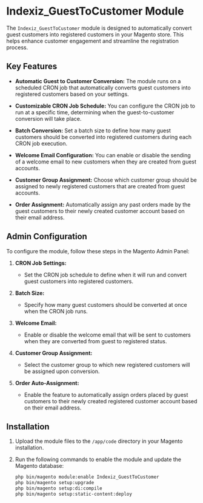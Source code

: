 # Indexiz_GuestToCustomer Module

The `Indexiz_GuestToCustomer` module is designed to automatically convert guest customers into registered customers in your Magento store. This helps enhance customer engagement and streamline the registration process.

## Key Features

- **Automatic Guest to Customer Conversion:** The module runs on a scheduled CRON job that automatically converts guest customers into registered customers based on your settings.

- **Customizable CRON Job Schedule:** You can configure the CRON job to run at a specific time, determining when the guest-to-customer conversion will take place.

- **Batch Conversion:** Set a batch size to define how many guest customers should be converted into registered customers during each CRON job execution.

- **Welcome Email Configuration:** You can enable or disable the sending of a welcome email to new customers when they are created from guest accounts.

- **Customer Group Assignment:** Choose which customer group should be assigned to newly registered customers that are created from guest accounts.

- **Order Assignment:** Automatically assign any past orders made by the guest customers to their newly created customer account based on their email address.

## Admin Configuration

To configure the module, follow these steps in the Magento Admin Panel:

1. **CRON Job Settings:**
    - Set the CRON job schedule to define when it will run and convert guest customers into registered customers.

2. **Batch Size:**
    - Specify how many guest customers should be converted at once when the CRON job runs.

3. **Welcome Email:**
    - Enable or disable the welcome email that will be sent to customers when they are converted from guest to registered status.

4. **Customer Group Assignment:**
    - Select the customer group to which new registered customers will be assigned upon conversion.

5. **Order Auto-Assignment:**
    - Enable the feature to automatically assign orders placed by guest customers to their newly created registered customer account based on their email address.

## Installation

1. Upload the module files to the `/app/code` directory in your Magento installation.

2. Run the following commands to enable the module and update the Magento database:

   ```bash
   php bin/magento module:enable Indexiz_GuestToCustomer
   php bin/magento setup:upgrade
   php bin/magento setup:di:compile
   php bin/magento setup:static-content:deploy
